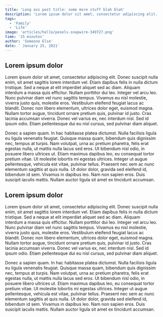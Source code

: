 ```yaml
---
title: 'Long ass post title: some more stuff blah blah'
description: 'Lorem ipsum dolor sit amet, consectetur adipiscing elit. Donec suscipit nulla enim, sit amet sagittis lorem interdum vel. Etiam dapibus felis in nulla dictum tristique. Sed a neque at elit imperdiet aliquet sed ac diam. Aliquam interdum a massa quis efficitur. Nullam porttitor dui leo. Integer vel arcu leo.'
tags:
  - 'Family'
  - 'Life'
image: 'articles/hello/pexels-snapwire-349727.png'
time: '15 minutes'
author: 'Someone Else'
date: ' January 25, 2021'
---
```


## Lorem ipsum dolor

Lorem ipsum dolor sit amet, consectetur adipiscing elit. Donec suscipit nulla enim, sit amet sagittis lorem interdum vel. Etiam dapibus felis in nulla dictum tristique. Sed a neque at elit imperdiet aliquet sed ac diam. Aliquam interdum a massa quis efficitur. Nullam porttitor dui leo. Integer vel arcu leo. Nunc pulvinar diam vel nunc sagittis tempus. Vivamus eu nisl molestie, viverra justo quis, molestie eros. Vestibulum eleifend feugiat lacus ac blandit. Donec non libero elementum, ultrices dolor eget, euismod magna. Nullam tortor augue, tincidunt ornare pretium quis, pulvinar id justo. Cras lacinia accumsan viverra. Donec vel varius ex, nec interdum nisl. Sed id ipsum odio. Etiam pellentesque dui eu nisl cursus, sed pulvinar diam aliquet.

Donec a sapien quam. In hac habitasse platea dictumst. Nulla facilisis ligula eu ligula venenatis feugiat. Quisque massa quam, bibendum quis dignissim nec, tempus at turpis. Nam volutpat, urna ac pretium pharetra, felis erat egestas nulla, ut mattis nulla lacus sed eros. Ut bibendum nisl odio, in posuere libero ultrices ut. Etiam maximus dapibus leo, eu consequat tortor pretium vitae. Ut molestie lobortis mi egestas ultrices. Integer ut augue pellentesque, vehicula est vitae, pulvinar tellus. Praesent nec sem ac nunc elementum sagittis at quis nulla. Ut dolor dolor, gravida sed eleifend id, bibendum id sem. Vivamus in dapibus leo. Nam non sapien eros. Duis suscipit iaculis mattis. Nullam auctor ligula sit amet ex tincidunt accumsan.

<dynamic-image filename="articles/hello/carbon.png"></dynamic-image>

## Lorem ipsum dolor

Lorem ipsum dolor sit amet, consectetur adipiscing elit. Donec suscipit nulla enim, sit amet sagittis lorem interdum vel. Etiam dapibus felis in nulla dictum tristique. Sed a neque at elit imperdiet aliquet sed ac diam. Aliquam interdum a massa quis efficitur. Nullam porttitor dui leo. Integer vel arcu leo. Nunc pulvinar diam vel nunc sagittis tempus. Vivamus eu nisl molestie, viverra justo quis, molestie eros. Vestibulum eleifend feugiat lacus ac blandit. Donec non libero elementum, ultrices dolor eget, euismod magna. Nullam tortor augue, tincidunt ornare pretium quis, pulvinar id justo. Cras lacinia accumsan viverra. Donec vel varius ex, nec interdum nisl. Sed id ipsum odio. Etiam pellentesque dui eu nisl cursus, sed pulvinar diam aliquet.

Donec a sapien quam. In hac habitasse platea dictumst. Nulla facilisis ligula eu ligula venenatis feugiat. Quisque massa quam, bibendum quis dignissim nec, tempus at turpis. Nam volutpat, urna ac pretium pharetra, felis erat egestas nulla, ut mattis nulla lacus sed eros. Ut bibendum nisl odio, in posuere libero ultrices ut. Etiam maximus dapibus leo, eu consequat tortor pretium vitae. Ut molestie lobortis mi egestas ultrices. Integer ut augue pellentesque, vehicula est vitae, pulvinar tellus. Praesent nec sem ac nunc elementum sagittis at quis nulla. Ut dolor dolor, gravida sed eleifend id, bibendum id sem. Vivamus in dapibus leo. Nam non sapien eros. Duis suscipit iaculis mattis. Nullam auctor ligula sit amet ex tincidunt accumsan.